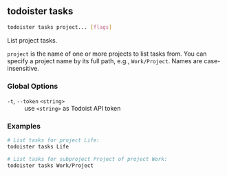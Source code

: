 ## todoister tasks

```sh
todoister tasks project... [flags]
```

List project tasks.

`project` is the name of one or more projects to list tasks from.
You can specify a project name by its full path, e.g., `Work/Project`.
Names are case-insensitive.


### Global Options

<dl>
  <dt><code>-t</code>, <code>--token</code> <code>&lt;string&gt;</code></dt>
  <dd>use <code>&lt;string&gt;</code> as Todoist API token</dd>
</dl>

### Examples

```sh
# List tasks for project Life:
todoister tasks Life

# List tasks for subproject Project of project Work:
todoister tasks Work/Project


```

